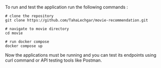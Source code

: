 To run and test the application run the following commands : 
```
# clone the repository
git clone https://github.com/TahaLechgar/movie-recommendation.git

# navigate to movie directory
cd movie

# run docker compose
docker compose up
```

Now the applications must be running and you can test its endpoints using curl command or API testing tools like Postman.
